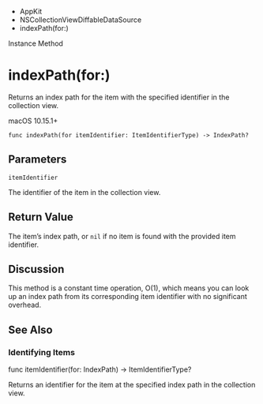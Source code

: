 

- AppKit
- NSCollectionViewDiffableDataSource
-  indexPath(for:) 

Instance Method

# indexPath(for:)

Returns an index path for the item with the specified identifier in the collection view.

macOS 10.15.1+

``` source
func indexPath(for itemIdentifier: ItemIdentifierType) -> IndexPath?
```

## Parameters 

`itemIdentifier`  

The identifier of the item in the collection view.

## Return Value

The item’s index path, or `nil` if no item is found with the provided item identifier.

## Discussion

This method is a constant time operation, O(1), which means you can look up an index path from its corresponding item identifier with no significant overhead.

## See Also

### Identifying Items

func itemIdentifier(for: IndexPath) -> ItemIdentifierType?

Returns an identifier for the item at the specified index path in the collection view.


